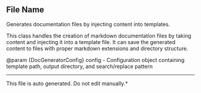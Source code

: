 ## File Name
 Generates documentation files by injecting content into templates.

 This class handles the creation of markdown documentation files by taking
 content and injecting it into a template file. It can save the generated
 content to files with proper markdown extensions and directory structure.

 @param {DocGeneratorConfig} config - Configuration object containing template path, output directory, and search/replace pattern


---
This file is auto generated. Do not edit manually.*
